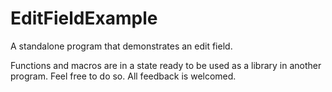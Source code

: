# EditFieldExample
A standalone program that demonstrates an edit field.

Functions and macros are in a state ready to be used as a library in another program. Feel free to do so.
All feedback is welcomed.

